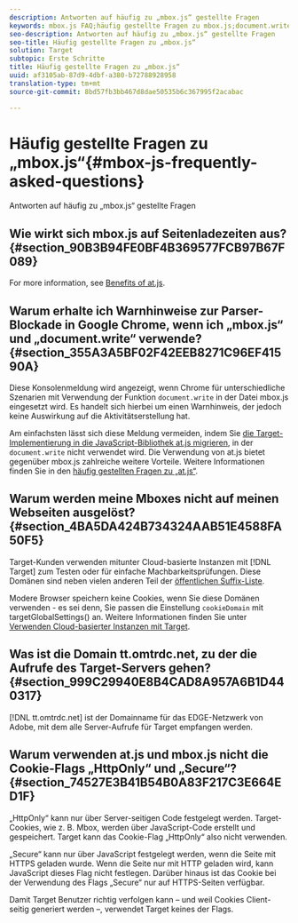 ```yaml
---
description: Antworten auf häufig zu „mbox.js“ gestellte Fragen
keywords: mbox.js FAQ;häufig gestellte Fragen zu mbox.js;document.write;tt.omtrdc.net;Parser-Blockierung
seo-description: Antworten auf häufig zu „mbox.js“ gestellte Fragen
seo-title: Häufig gestellte Fragen zu „mbox.js“
solution: Target
subtopic: Erste Schritte
title: Häufig gestellte Fragen zu „mbox.js“
uuid: af3105ab-87d9-4dbf-a380-b72788928958
translation-type: tm+mt
source-git-commit: 8bd57fb3bb467d8dae50535b6c367995f2acabac

---
```



# Häufig gestellte Fragen zu „mbox.js“{#mbox-js-frequently-asked-questions}

Antworten auf häufig zu „mbox.js“ gestellte Fragen

## Wie wirkt sich mbox.js auf Seitenladezeiten aus? {#section_90B3B94FE0BF4B369577FCB97B67F089}

For more information, see [Benefits of at.js](/help/c-implementing-target/c-implementing-target-for-client-side-web/t-mbox-download/c-target-atjs-implementation/target-atjs-implementation.md#benefits).

## Warum erhalte ich Warnhinweise zur Parser-Blockade in Google Chrome, wenn ich „mbox.js“ und „document.write“ verwende? {#section_355A3A5BF02F42EEB8271C96EF41590A}

Diese Konsolenmeldung wird angezeigt, wenn Chrome für unterschiedliche Szenarien mit Verwendung der Funktion `document.write` in der Datei mbox.js eingesetzt wird. Es handelt sich hierbei um einen Warnhinweis, der jedoch keine Auswirkung auf die Aktivitätserstellung hat.

Am einfachsten lässt sich diese Meldung vermeiden, indem Sie [die Target-Implementierung in die JavaScript-Bibliothek at.js migrieren](../../../c-implementing-target/c-implementing-target-for-client-side-web/t-mbox-download/c-target-atjs-implementation/target-migrate-atjs.md#task_DE55DCE9AC2F49728395665DE1B1E6EA), in der `document.write` nicht verwendet wird. Die Verwendung von at.js bietet gegenüber mbox.js zahlreiche weitere Vorteile. Weitere Informationen finden Sie in den [häufig gestellten Fragen zu „at.js“](../../../c-implementing-target/c-implementing-target-for-client-side-web/c-target-atjs-faq/target-atjs-faq.md#concept_D6EFE8D84A06476DB5ABD494D7E8C769).

## Warum werden meine Mboxes nicht auf meinen Webseiten ausgelöst? {#section_4BA5DA424B734324AAB51E4588FA50F5}

Target-Kunden verwenden mitunter Cloud-basierte Instanzen mit [!DNL Target] zum Testen oder für einfache Machbarkeitsprüfungen. Diese Domänen sind neben vielen anderen Teil der [öffentlichen Suffix-Liste](https://publicsuffix.org/list/public_suffix_list.dat).

Modere Browser speichern keine Cookies, wenn Sie diese Domänen verwenden - es sei denn, Sie passen die Einstellung `cookieDomain` mit targetGlobalSettings() an. Weitere Informationen finden Sie unter [Verwenden Cloud-basierter Instanzen mit Target](../../../c-implementing-target/c-implementing-target-for-client-side-web/c-target-debugging-atjs/targeting-using-cloud-based-instances.md#concept_A2077766948F4EA081CE592D8998F566).

## Was ist die Domain tt.omtrdc.net, zu der die Aufrufe des Target-Servers gehen? {#section_999C29940E8B4CAD8A957A6B1D440317}

[!DNL tt.omtrdc.net] ist der Domainname für das EDGE-Netzwerk von Adobe, mit dem alle Server-Aufrufe für Target empfangen werden.

## Warum verwenden at.js und mbox.js nicht die Cookie-Flags „HttpOnly“ und „Secure“?{#section_74527E3B41B54B0A83F217C3E664ED1F}

„HttpOnly“ kann nur über Server-seitigen Code festgelegt werden. Target-Cookies, wie z. B. Mbox, werden über JavaScript-Code erstellt und gespeichert. Target kann das Cookie-Flag „HttpOnly“ also nicht verwenden.

„Secure“ kann nur über JavaScript festgelegt werden, wenn die Seite mit HTTPS geladen wurde. Wenn die Seite nur mit HTTP geladen wird, kann JavaScript dieses Flag nicht festlegen. Darüber hinaus ist das Cookie bei der Verwendung des Flags „Secure“ nur auf HTTPS-Seiten verfügbar.

Damit Target Benutzer richtig verfolgen kann – und weil Cookies Client-seitig generiert werden –, verwendet Target keines der Flags.
